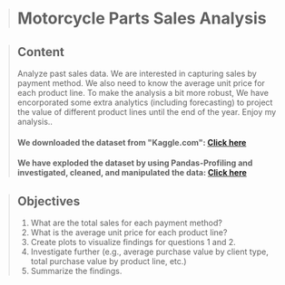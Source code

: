> # Motorcycle Parts Sales Analysis

> ## Content
>
> Analyze past sales data. We are interested in capturing sales by payment method. We also need to know the average unit price for each product line. To make the analysis a bit more robust, We have encorporated some extra analytics (including forecasting) to project the value of different product lines until the end of the year. Enjoy my analysis..
>
> #### We downloaded the dataset from "Kaggle.com": [Click here]()
>
> #### We have exploded the dataset by using Pandas-Profiling and investigated, cleaned, and manipulated the data: [Click here]()

> ## Objectives
> 1. What are the total sales for each payment method?
> 2. What is the average unit price for each product line?
> 3. Create plots to visualize findings for questions 1 and 2.
> 4. Investigate further (e.g., average purchase value by client type, total purchase value by product line, etc.)
> 5. Summarize the findings.

